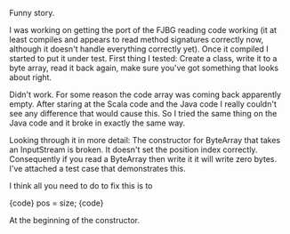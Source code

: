 Funny story.

I was working on getting the port of the FJBG reading code working (it at least compiles and appears to read method signatures correctly now, although it doesn't handle everything correctly yet). Once it compiled I started to put it under test. First thing I tested: Create a class, write it to a byte array, read it back again, make sure you've got something that looks about right.

Didn't work. For some reason the code array was coming back apparently empty. After staring at the Scala code and the Java code I really couldn't see any difference that would cause this. So I tried the same thing on the Java code and it broke in exactly the same way.

Looking through it in more detail: The constructor for ByteArray that takes an InputStream is broken. It doesn't set the position index correctly. Consequently if you read a ByteArray then write it it will write zero bytes. I've attached a test case that demonstrates this.

I think all you need to do to fix this is to 

{code}
  pos = size;
{code}

At the beginning of the constructor. 

